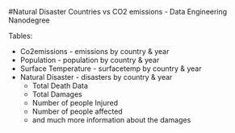 #Natural Disaster Countries vs CO2 emissions - Data Engineering Nanodegree


Tables: 
- Co2emissions - emissions by country & year 
- Population - population by country & year 
- Surface Temperature - surfacetemp by country & year 
- Natural Disaster - disasters by country & year 
    - Total Death Data 
    - Total Damages
    - Number of people Injured 
    - Number of people affected
    - and much more information about the damages 